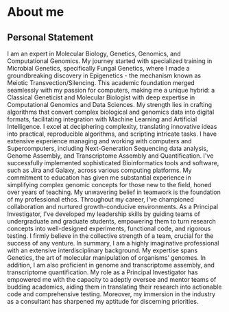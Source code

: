 # **About me**

## **Personal Statement**
I am an expert in Molecular Biology, Genetics, Genomics, and
Computational Genomics. My journey started with specialized training
in Microbial Genetics, specifically Fungal Genetics, where I made a
groundbreaking discovery in Epigenetics - the mechanism known as
Meiotic Transvection/Silencing. This academic foundation merged
seamlessly with my passion for computers, making me a unique hybrid: a
Classical Geneticist and Molecular Biologist with deep expertise in
Computational Genomics and Data Sciences. My strength lies in crafting
algorithms that convert complex biological and genomics data into
digital formats, facilitating integration with Machine Learning and
Artificial Intelligence. I excel at deciphering complexity,
translating innovative ideas into practical, reproducible algorithms,
and scripting intricate tasks. I have extensive experience managing
and working with computers and Supercomputers, including
Next-Generation Sequencing data analysis, Genome Assembly, and
Transcriptome Assembly and Quantification. I've successfully
implemented sophisticated Bioinformatics tools and software, such as
Jira and Galaxy, across various computing platforms. My commitment to
education has given me substantial experience in simplifying complex
genomic concepts for those new to the field, honed over years of
teaching. My unwavering belief in teamwork is the foundation of my
professional ethos.  Throughout my career, I've championed
collaboration and nurtured growth-conducive environments. As a
Principal Investigator, I've developed my leadership skills by guiding
teams of undergraduate and graduate students, empowering them to turn
research concepts into well-designed experiments, functional code, and
rigorous testing. I firmly believe in the collective strength of a
team, crucial for the success of any venture. In summary, I am a
highly imaginative professional with an extensive interdisciplinary
background. My expertise spans Genetics, the art of molecular
manipulation of organisms’ genomes. In addition, I am also proficient
in genome and transcriptome assembly, and transcriptome
quantification.  My role as a Principal Investigator has empowered me
with the capacity to adeptly oversee and mentor teams of budding
academics, aiding them in translating their research into actionable
code and comprehensive testing. Moreover, my immersion in the industry
as a consultant has sharpened my aptitude for discerning priorities.
